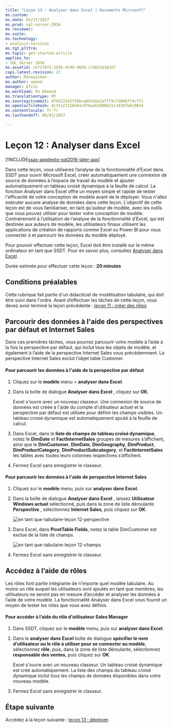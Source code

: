 ```yaml
---
title: "Leçon 13 : Analyser dans Excel | Documents Microsoft"
ms.custom: 
ms.date: 03/27/2017
ms.prod: sql-server-2016
ms.reviewer: 
ms.suite: 
ms.technology:
- analysis-services
ms.tgt_pltfrm: 
ms.topic: get-started-article
applies_to:
- SQL Server 2016
ms.assetid: ce717071-193b-4c99-9654-c7a613e16327
caps.latest.revision: 22
author: Minewiskan
ms.author: owend
manager: kfile
ms.workload: On Demand
ms.translationtype: MT
ms.sourcegitcommit: 876522142756bca05416a1afff3cf10467f4c7f1
ms.openlocfilehash: 4c3fa27228e03c076eeb3800b21c34397b4c9834
ms.contentlocale: fr-fr
ms.lasthandoff: 09/01/2017

---
```

# <a name="lesson-12-analyze-in-excel"></a>Leçon 12 : Analyser dans Excel
[!INCLUDE[ssas-appliesto-sql2016-later-aas](../includes/ssas-appliesto-sql2016-later-aas.md)]

Dans cette leçon, vous utiliserez l’analyse de la fonctionnalité d’Excel dans SSDT pour ouvrir Microsoft Excel, créer automatiquement une connexion de source de données à l’espace de travail du modèle et ajouter automatiquement un tableau croisé dynamique à la feuille de calcul. La fonction Analyser dans Excel offre un moyen simple et rapide de tester l'efficacité de votre conception de modèle avant de le déployer. Vous n'allez exécuter aucune analyse de données dans cette leçon. L'objectif de cette leçon est de vous familiariser, en tant qu'auteur de modèle, avec les outils que vous pouvez utiliser pour tester votre conception de modèle. Contrairement à l’utilisation de l’analyse de la fonctionnalité d’Excel, qui est destinée aux auteurs de modèle, les utilisateurs finaux utilisent les applications de création de rapports comme Excel ou Power BI pour vous connecter à et parcourir les données du modèle déployé.  
  
Pour pouvoir effectuer cette leçon, Excel doit être installé sur le même ordinateur en tant que SSDT. Pour en savoir plus, consultez [Analyser dans Excel](../analysis-services/tabular-models/analyze-in-excel-ssas-tabular.md).  
  
Durée estimée pour effectuer cette leçon : **20 minutes**  
  
## <a name="prerequisites"></a>Conditions préalables  
Cette rubrique fait partie d'un didacticiel de modélisation tabulaire, qui doit être suivi dans l'ordre. Avant d’effectuer les tâches de cette leçon, vous devez avoir terminé la leçon précédente : [leçon 11 : créer des rôles](../analysis-services/lesson-11-create-roles.md).  
  
## <a name="browse-using-the-default-and-internet-sales-perspectives"></a>Parcourir des données à l'aide des perspectives par défaut et Internet Sales  
Dans ces premières tâches, vous pourrez parcourir votre modèle à l’aide à la fois la perspective par défaut, qui inclut tous les objets de modèle, et également à l’aide de la perspective Internet Sales vous précédemment. La perspective Internet Sales exclut l'objet table Customer.  
  
#### <a name="to-browse-by-using-the-default-perspective"></a>Pour parcourir les données à l'aide de la perspective par défaut  
  
1.  Cliquez sur le **modèle** menu > **analyser dans Excel**.  
  
2.  Dans la boîte de dialogue **Analyser dans Excel** , cliquez sur **OK**.  
  
    Excel s'ouvre avec un nouveau classeur. Une connexion de source de données est créée à l'aide du compte d'utilisateur actuel et la perspective par défaut est utilisée pour définir les champs visibles. Un tableau croisé dynamique est automatiquement ajouté à la feuille de calcul.  
  
3.  Dans Excel, dans le **liste de champs de tableau croisé dynamique**, notez le **DimDate** et **FactInternetSales** groupes de mesures s’affichent, ainsi que le **DimCustomer**, **DimDate**, **DimGeography**, **DimProduct**, **DimProductCategory**, **DimProductSubcategory**, et **FactInternetSales** les tables avec toutes leurs colonnes respectives s’affichent.  
  
4.  Fermez Excel sans enregistrer le classeur.  
  
#### <a name="to-browse-by-using-the-internet-sales-perspective"></a>Pour parcourir les données à l'aide de perspective Internet Sales  
  
1.  Cliquez sur le **modèle** menu, puis sur **analyser dans Excel**.  
  
2.  Dans la boîte de dialogue **Analyser dans Excel** , laissez **Utilisateur Windows actuel** sélectionné, puis dans la zone de liste déroulante **Perspective** , sélectionnez **Internet Sales**, puis cliquez sur **OK**. 
    
    ![en tant que-tabulaire-leçon 12-perspective](../analysis-services/media/as-tabular-lesson12-perspective.png)
    
3.  Dans Excel, dans **PivotTable Fields**, notez la table DimCustomer est exclue de la liste de champs.  
    
    ![en tant que-tabulaire-leçon 12-champs](../analysis-services/media/as-tabular-lesson12-fields.png)
    
4.  Fermez Excel sans enregistrer le classeur.  
  
## <a name="browse-by-using-roles"></a>Accédez à l’aide de rôles  
Les rôles font partie intégrante de n’importe quel modèle tabulaire. Au moins un rôle auquel les utilisateurs sont ajoutés en tant que membres, les utilisateurs ne seront pas en mesure d’accéder et analyser les données à l’aide de votre modèle. La fonctionnalité Analyser dans Excel vous fournit un moyen de tester les rôles que vous avez définis.  
  
#### <a name="to-browse-by-using-the-sales-manager-user-role"></a>Pour accéder à l’aide du rôle d’utilisateur Sales Manager  
  
1.  Dans SSDT, cliquez sur le **modèle** menu, puis sur **analyser dans Excel**.  
  
2.  Dans le **analyser dans Excel** boîte de dialogue **spécifier le nom d’utilisateur ou le rôle à utiliser pour se connecter au modèle**, sélectionnez **rôle**, puis, dans la zone de liste déroulante, sélectionnez **responsable des ventes**, puis cliquez sur **OK**.  
  
    Excel s'ouvre avec un nouveau classeur. Un tableau croisé dynamique est créé automatiquement. La liste des champs du tableau croisé dynamique inclut tous les champs de données disponibles dans votre nouveau modèle.  
      
3.  Fermez Excel sans enregistrer le classeur.  
  
## <a name="whats-next"></a>Étape suivante
Accédez à la leçon suivante : [leçon 13 : déployer](../analysis-services/lesson-13-deploy.md).

  
  
  

